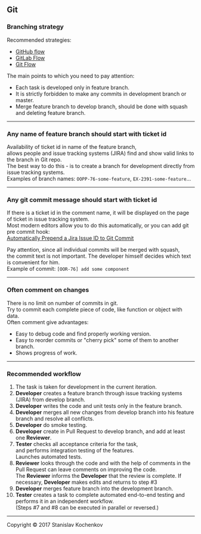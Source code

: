 ## Git

### Branching strategy
Recommended strategies:

* [GitHub flow](https://guides.github.com/introduction/flow/index.html) 
* [GitLab Flow](https://docs.gitlab.com/ee/topics/gitlab_flow.html) 
* [Git Flow](https://nvie.com/posts/a-successful-git-branching-model/) 

The main points to which you need to pay attention:

* Each task is developed only in feature branch.
* It is strictly forbidden to make any commits in development branch or master.
* Merge feature branch to develop branch, should be done with squash and deleting feature branch.

---

### Any name of feature branch should start with ticket id
Availability of ticket id in name of the feature branch,  
allows people and issue tracking systems (JIRA) find and show valid links to the branch in Git repo.  
The best way to do this - is to create a branch for development directly from issue tracking systems.  
Examples of branch names: ```OOPP-76-some-feature```, ```EX-2391-some-feature```...

---

### Any git commit message should start with ticket id
If there is a ticket id in the comment name, it will be displayed on the page of ticket in issue tracking system.  
Most modern editors allow you to do this automatically, or you can add git pre commit hook:  
[Automatically Prepend a Jira Issue ID to Git Commit](https://gist.github.com/robatron/01b9a1061e1e8b35d270)  

Pay attention, since all individual commits will be merged with squash,  
the commit text is not important. The developer himself decides which text is convenient for him.    
Example of commit: ```[OOR-76] add some component```

---

### Often comment on changes
There is no limit on number of commits in git.  
Try to commit each complete piece of code, like function or object with data.  
Often comment give advantages:

* Easy to debug code and find properly working version.
* Easy to reorder commits or "cherry pick" some of them to another branch.
* Shows progress of work.

---

### Recommended workflow
1. The task is taken for development in the current iteration.
2. __Developer__ creates a feature branch through issue tracking systems (JIRA) from develop branch.
3. __Developer__ writes the code and unit tests only in the feature branch.
4. __Developer__ merges all new changes from develop branch into his feature branch and resolve all conflicts.
5. __Developer__ do smoke testing.
6. __Developer__ create in Pull Request to develop branch, and add at least one __Reviewer__.
7. __Tester__ checks all acceptance criteria for the task,  
and performs integration testing of the features.  
Launches automated tests.
8. __Reviewer__ looks through the code and with the help of comments in the Pull Request can leave comments on improving the code.  
The __Reviewer__ informs the __Developer__ that the review is complete.
If necessary, __Developer__ makes edits and returns to step #3 
9. __Developer__ merges feature branch into the development branch.
10. __Tester__ creates a task to complete automated end-to-end testing and performs it in an independent workflow.  
(Steps #7 and #8 can be executed in parallel or reversed.)

---
Copyright © 2017 Stanislav Kochenkov 
